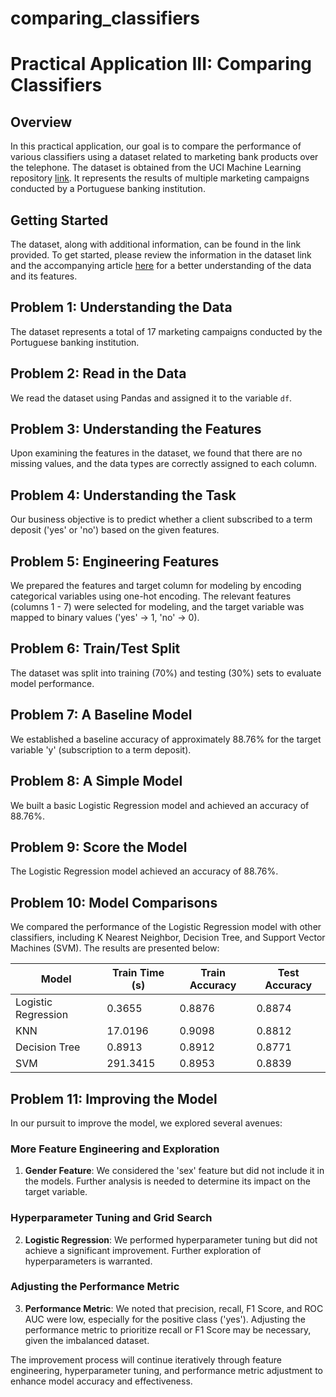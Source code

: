 # comparing_classifiers


# Practical Application III: Comparing Classifiers

## Overview

In this practical application, our goal is to compare the performance of various classifiers using a dataset related to marketing bank products over the telephone. The dataset is obtained from the UCI Machine Learning repository [link](https://archive.ics.uci.edu/ml/datasets/bank+marketing). It represents the results of multiple marketing campaigns conducted by a Portuguese banking institution.

## Getting Started

The dataset, along with additional information, can be found in the link provided. To get started, please review the information in the dataset link and the accompanying article [here](CRISP-DM-BANK.pdf) for a better understanding of the data and its features.

## Problem 1: Understanding the Data

The dataset represents a total of 17 marketing campaigns conducted by the Portuguese banking institution.

## Problem 2: Read in the Data

We read the dataset using Pandas and assigned it to the variable `df`.

## Problem 3: Understanding the Features

Upon examining the features in the dataset, we found that there are no missing values, and the data types are correctly assigned to each column.

## Problem 4: Understanding the Task

Our business objective is to predict whether a client subscribed to a term deposit ('yes' or 'no') based on the given features.

## Problem 5: Engineering Features

We prepared the features and target column for modeling by encoding categorical variables using one-hot encoding. The relevant features (columns 1 - 7) were selected for modeling, and the target variable was mapped to binary values ('yes' -> 1, 'no' -> 0).

## Problem 6: Train/Test Split

The dataset was split into training (70%) and testing (30%) sets to evaluate model performance.

## Problem 7: A Baseline Model

We established a baseline accuracy of approximately 88.76% for the target variable 'y' (subscription to a term deposit).

## Problem 8: A Simple Model

We built a basic Logistic Regression model and achieved an accuracy of 88.76%.

## Problem 9: Score the Model

The Logistic Regression model achieved an accuracy of 88.76%.

## Problem 10: Model Comparisons

We compared the performance of the Logistic Regression model with other classifiers, including K Nearest Neighbor, Decision Tree, and Support Vector Machines (SVM). The results are presented below:

| Model               | Train Time (s) | Train Accuracy | Test Accuracy |
| ------------------- | --------------- | -------------- | ------------- |
| Logistic Regression | 0.3655          | 0.8876         | 0.8874        |
| KNN                 | 17.0196         | 0.9098         | 0.8812        |
| Decision Tree       | 0.8913          | 0.8912         | 0.8771        |
| SVM                 | 291.3415        | 0.8953         | 0.8839        |

## Problem 11: Improving the Model

In our pursuit to improve the model, we explored several avenues:

### More Feature Engineering and Exploration

1. **Gender Feature**: We considered the 'sex' feature but did not include it in the models. Further analysis is needed to determine its impact on the target variable.

### Hyperparameter Tuning and Grid Search

2. **Logistic Regression**: We performed hyperparameter tuning but did not achieve a significant improvement. Further exploration of hyperparameters is warranted.

### Adjusting the Performance Metric

3. **Performance Metric**: We noted that precision, recall, F1 Score, and ROC AUC were low, especially for the positive class ('yes'). Adjusting the performance metric to prioritize recall or F1 Score may be necessary, given the imbalanced dataset.

The improvement process will continue iteratively through feature engineering, hyperparameter tuning, and performance metric adjustment to enhance model accuracy and effectiveness.
